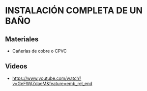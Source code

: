 INSTALACIÓN COMPLETA DE UN BAÑO
================================

Materiales
-----------
- Cañerías de cobre o CPVC



Videos
-------

- https://www.youtube.com/watch?v=GeFWjIZdaeM&feature=emb_rel_end
